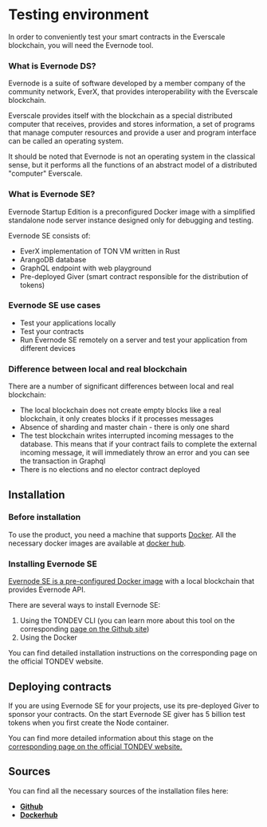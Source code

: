 # Testing environment

In order to conveniently test your smart contracts in the Everscale blockchain, you will need the Evernode tool.

### What is Evernode DS?

Evernode is a suite of software developed by a member company of the community network, EverX, that provides interoperability with the Everscale blockchain.

Everscale provides itself with the blockchain as a special distributed computer that receives, provides and stores information, a set of programs that manage computer resources and provide a user and program interface can be called an operating system.

It should be noted that Evernode is not an operating system in the classical sense, but it performs all the functions of an abstract model of a distributed "computer" Everscale.

### What is Evernode SE?

Evernode Startup Edition is a preconfigured Docker image with a simplified standalone node server instance designed only for debugging and testing.

Evernode SE consists of:

* EverX implementation of TON VM written in Rust
* ArangoDB database
* GraphQL endpoint with web playground
* Pre-deployed Giver (smart contract responsible for the distribution of tokens)

### Evernode SE use cases

* Test your applications locally
* Test your contracts
* Run Evernode SE remotely on a server and test your application from different devices

### Difference between local and real blockchain

There are a number of significant differences between local and real blockchain:

* The local blockchain does not create empty blocks like a real blockchain, it only creates blocks if it processes messages
* Absence of sharding and master chain - there is only one shard
* The test blockchain writes interrupted incoming messages to the database. This means that if your contract fails to complete the external incoming message, it will immediately throw an error and you can see the transaction in Graphql
* There is no elections and no elector contract deployed

## Installation

### Before installation

To use the product, you need a machine that supports [Docker](https://www.docker.com/get-started). All the necessary docker images are available at [docker hub](https://hub.docker.com/r/tonlabs/local-node).

### Installing Evernode SE <a href="#241b7b" id="241b7b"></a>

[Evernode SE is a pre-configured Docker image](https://hub.docker.com/r/tonlabs/local-node) with a local blockchain that provides Evernode API.

There are several ways to install Evernode SE:

1. Using the TONDEV CLI (you can learn more about this tool on the corresponding [page on the Github site](https://github.com/tonlabs/tondev/))
2. Using the Docker

You can find detailed installation instructions on the corresponding page on the official TONDEV website.

## Deploying contracts

If you are using Evernode SE for your projects, use its pre-deployed Giver to sponsor your contracts. On the start Evernode SE giver has 5 billion test tokens when you first create the Node container.

You can find more detailed information about this stage on the [corresponding page on the official TONDEV website.](https://docs.ton.dev/86757ecb2/p/00f9a3-ton-os-se-giver)

## Sources

You can find all the necessary sources of the installation files here:

* [**Github**](https://github.com/tonlabs/tonos-se)
* [**Dockerhub**](https://hub.docker.com/r/tonlabs/local-node)
